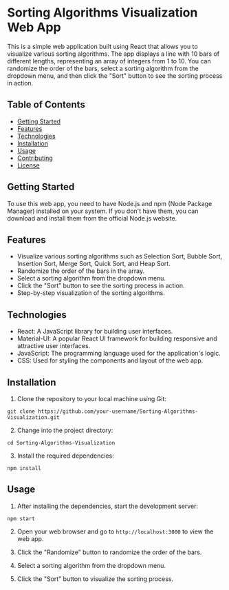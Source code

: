 # Sorting Algorithms Visualization Web App

This is a simple web application built using React that allows you to visualize various sorting algorithms. The app displays a line with 10 bars of different lengths, representing an array of integers from 1 to 10. You can randomize the order of the bars, select a sorting algorithm from the dropdown menu, and then click the "Sort" button to see the sorting process in action.

## Table of Contents
- [Getting Started](#getting-started)
- [Features](#features)
- [Technologies](#technologies)
- [Installation](#installation)
- [Usage](#usage)
- [Contributing](#contributing)
- [License](#license)

## Getting Started

To use this web app, you need to have Node.js and npm (Node Package Manager) installed on your system. If you don't have them, you can download and install them from the official Node.js website.

## Features

- Visualize various sorting algorithms such as Selection Sort, Bubble Sort, Insertion Sort, Merge Sort, Quick Sort, and Heap Sort.
- Randomize the order of the bars in the array.
- Select a sorting algorithm from the dropdown menu.
- Click the "Sort" button to see the sorting process in action.
- Step-by-step visualization of the sorting algorithms.

## Technologies

- React: A JavaScript library for building user interfaces.
- Material-UI: A popular React UI framework for building responsive and attractive user interfaces.
- JavaScript: The programming language used for the application's logic.
- CSS: Used for styling the components and layout of the web app.

## Installation

1. Clone the repository to your local machine using Git:
```
git clone https://github.com/your-username/Sorting-Algorithms-Visualization.git
```

2. Change into the project directory:
```
cd Sorting-Algorithms-Visualization
```

3. Install the required dependencies:
```
npm install
```

## Usage

1. After installing the dependencies, start the development server:
```
npm start
```

2. Open your web browser and go to `http://localhost:3000` to view the web app.

3. Click the "Randomize" button to randomize the order of the bars.

4. Select a sorting algorithm from the dropdown menu.

5. Click the "Sort" button to visualize the sorting process.
